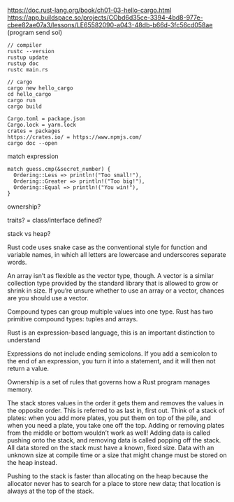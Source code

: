 https://doc.rust-lang.org/book/ch01-03-hello-cargo.html
https://app.buildspace.so/projects/CObd6d35ce-3394-4bd8-977e-cbee82ae07a3/lessons/LE65582090-a043-48db-b66d-3fc56cd058ae (program send sol)

```
// compiler
rustc --version
rustup update
rustup doc
rustc main.rs
```

```
// cargo
cargo new hello_cargo
cd hello_cargo
cargo run
cargo build
```

```
Cargo.toml = package.json
Cargo.lock = yarn.lock
crates = packages
https://crates.io/ = https://www.npmjs.com/
cargo doc --open
```

match expression

```
match guess.cmp(&secret_number) {
  Ordering::Less => println!("Too small!"),
  Ordering::Greater => println!("Too big!"),
  Ordering::Equal => println!("You win!"),
}
```

ownership?

traits? = class/interface defined?

stack vs heap?

Rust code uses snake case as the conventional style for function and variable names, in which all letters are lowercase and underscores separate words.

An array isn’t as flexible as the vector type, though. A vector is a similar collection type provided by the standard library that is allowed to grow or shrink in size. If you’re unsure whether to use an array or a vector, chances are you should use a vector.

Compound types can group multiple values into one type. Rust has two primitive compound types: tuples and arrays.

Rust is an expression-based language, this is an important distinction to understand

Expressions do not include ending semicolons. If you add a semicolon to the end of an expression, you turn it into a statement, and it will then not return a value.

Ownership is a set of rules that governs how a Rust program manages memory.

The stack stores values in the order it gets them and removes the values in the opposite order. This is referred to as last in, first out. Think of a stack of plates: when you add more plates, you put them on top of the pile, and when you need a plate, you take one off the top. Adding or removing plates from the middle or bottom wouldn’t work as well! Adding data is called pushing onto the stack, and removing data is called popping off the stack. All data stored on the stack must have a known, fixed size. Data with an unknown size at compile time or a size that might change must be stored on the heap instead.

Pushing to the stack is faster than allocating on the heap because the allocator never has to search for a place to store new data; that location is always at the top of the stack.

